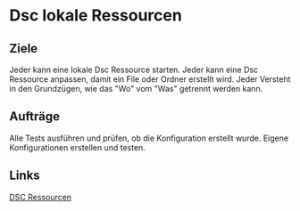 # Dsc lokale Ressourcen

## Ziele 
Jeder kann eine lokale Dsc Ressource starten.
Jeder kann eine Dsc Ressource anpassen, damit ein File oder Ordner erstellt wird.
Jeder Versteht in den Grundzügen, wie das "Wo" vom "Was" getrennt werden kann.

## Aufträge
Alle Tests ausführen und prüfen, ob die Konfiguration erstellt wurde.
Eigene Konfigurationen erstellen und testen.

## Links
[DSC Ressourcen](https://github.com/PowerShell/DscResources/tree/master/xDscResources)

[]()